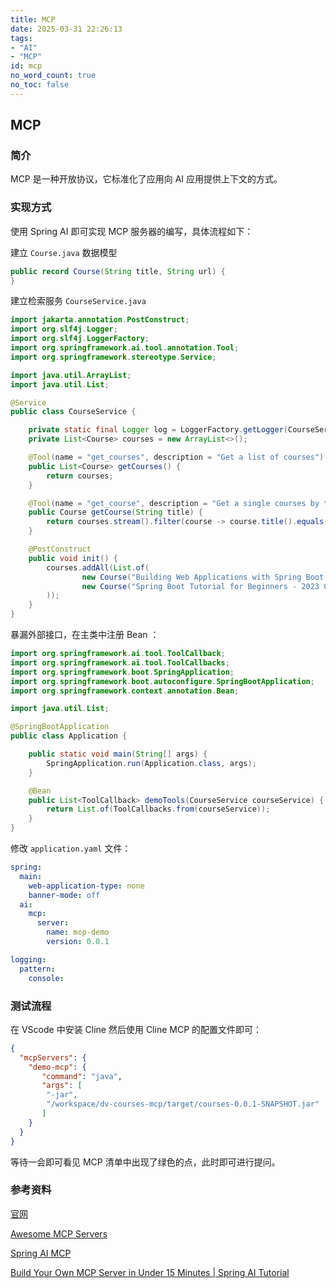 ```yaml
---
title: MCP
date: 2025-03-31 22:26:13
tags:
- "AI"
- "MCP"
id: mcp
no_word_count: true
no_toc: false
---
```


## MCP

### 简介

MCP 是一种开放协议，它标准化了应用向 AI 应用提供上下文的方式。

### 实现方式

使用 Spring AI 即可实现 MCP 服务器的编写，具体流程如下：

建立 `Course.java` 数据模型

```java
public record Course(String title, String url) {
}
```

建立检索服务 `CourseService.java`

```java
import jakarta.annotation.PostConstruct;
import org.slf4j.Logger;
import org.slf4j.LoggerFactory;
import org.springframework.ai.tool.annotation.Tool;
import org.springframework.stereotype.Service;

import java.util.ArrayList;
import java.util.List;

@Service
public class CourseService {

    private static final Logger log = LoggerFactory.getLogger(CourseService.class);
    private List<Course> courses = new ArrayList<>();

    @Tool(name = "get_courses", description = "Get a list of courses")
    public List<Course> getCourses() {
        return courses;
    }

    @Tool(name = "get_course", description = "Get a single courses by title")
    public Course getCourse(String title) {
        return courses.stream().filter(course -> course.title().equals(title)).findFirst().orElse(null);
    }

    @PostConstruct
    public void init() {
        courses.addAll(List.of(
                new Course("Building Web Applications with Spring Boot (FreeCodeCamp)", "https://youtu.be/31KTdfRH6nY"),
                new Course("Spring Boot Tutorial for Beginners - 2023 Crash Course using Spring Boot 3","https://youtu.be/UgX5lgv4uVM")
        ));
    }
}
```

暴漏外部接口，在主类中注册 Bean ：

```java
import org.springframework.ai.tool.ToolCallback;
import org.springframework.ai.tool.ToolCallbacks;
import org.springframework.boot.SpringApplication;
import org.springframework.boot.autoconfigure.SpringBootApplication;
import org.springframework.context.annotation.Bean;

import java.util.List;

@SpringBootApplication
public class Application {

    public static void main(String[] args) {
        SpringApplication.run(Application.class, args);
    }

    @Bean
    public List<ToolCallback> demoTools(CourseService courseService) {
        return List.of(ToolCallbacks.from(courseService));
    }
}
```

修改 `application.yaml` 文件：

```yaml
spring:
  main:
    web-application-type: none
    banner-mode: off
  ai:
    mcp:
      server:
        name: mcp-demo
        version: 0.0.1

logging:
  pattern:
    console:
```

### 测试流程

在 VScode 中安装 Cline 然后使用 Cline MCP 的配置文件即可：

```json
{
  "mcpServers": {
    "demo-mcp": {
       "command": "java",
       "args": [
        "-jar",
        "/workspace/dv-courses-mcp/target/courses-0.0.1-SNAPSHOT.jar"  
       ]
    }
  }
}
```

等待一会即可看见 MCP 清单中出现了绿色的点，此时即可进行提问。

### 参考资料

[官网](https://modelcontextprotocol.io/introduction)

[Awesome MCP Servers](https://mcpservers.org/)

[Spring AI MCP](https://docs.spring.io/spring-ai/reference/1.0/api/mcp/mcp-overview.html)

[Build Your Own MCP Server in Under 15 Minutes | Spring AI Tutorial](https://www.youtube.com/watch?v=w5YVHG1j3Co)
